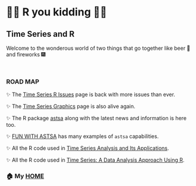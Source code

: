 # &#128018;&#128018; R you kidding &#128018;&#128018;

## Time Series and R

  Welcome to the wonderous world of two things that  go together like beer &#127866;   and fireworks &#127878;   




<br/>

### ROAD MAP 

 &#10024; The [Time Series R Issues](https://nickpoison.github.io/rissues) page is back with more issues than ever.

 &#10024; The [Time Series Graphics](https://nickpoison.github.io/tsgraph) page is also alive again.

 &#10024; The R package [astsa](https://github.com/nickpoison/astsa/blob/master/README.md) along with the latest news and information is here too.


 &#10024;  [FUN WITH ASTSA](https://github.com/nickpoison/astsa/blob/master/fun_with_astsa/fun_with_astsa.md) has many examples of `astsa` capabilities.


&#10024;  All the R code used in [Time Series Analysis and Its Applications](https://github.com/nickpoison/tsa4/blob/master/textRcode.md).



&#10024;  All the R code used in [Time Series: A Data Analysis Approach Using R](https://github.com/nickpoison/tsda/blob/main/Rcode.md).

### &#127968;  My [HOME](https://github.com/nickpoison)



